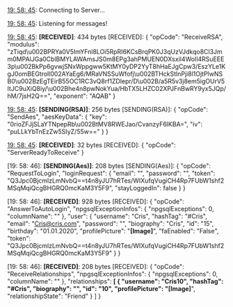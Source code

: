 [19: 58: 45]:
Connecting to Server...

[19: 58: 45]:
Connected!

[19: 58: 45]:
Listening for messages!

[19: 58: 45]:
**[RECEIVED]**: 434 bytes
[RECEIVED]: {
  "opCode": "ReceiveRSA",
  "modulus": "zTiqd\u002BPRYa0V5ImYFnl8LOi5RpRI6KCsBrqPK0J3qUzVJdkqo8Cl3Jmm0MPAlJGa0CblBMYLAWAmsJS0m8EPg3ahPMUEN0DXsxil4WoIl4RSuEEE3p\u002BkPp6gvwjSNxWppgww5KtMY0yDP2YyT8hHaEJgCpw3/EszYLe1KgJ0omBEGtroll002AYaEg6/MRaVNSSuWfofj\u002BTHckStlnPji8l1OjtPlwNSB0\u002BzEgTEirB55OC1RC3vQ8rf1ZDlepr/D\u002B/a5R5v3j8em5igOUrV5ItJC9uXiQ8iy/\u002Bhe4n8pwNokYua/HbTX5LHZC02XPJFnBwRY9yx5JQp/hM/7jsH2Q==",
  "exponent": "AQAB"
}

[19: 58: 45]:
**[SENDING(RSA)]**: 256 bytes
[SENDING(RSA)]: {
  "opCode": "SendAes",
  "aesKeyData": {
    "key": "0rioZFJjSLaYTNpepRb\u002BtMV8RWEJao/CvanzyF6lKBA=",
    "iv": "puLLkYbTnEzZw5SIyZ/55w=="
  }
}

[19: 58: 45]:
**[RECEIVED]**: 32 bytes
[RECEIVED]: {
  "opCode": "ServerReadyToReceive"
}

[19: 58: 46]:
**[SENDING(Aes)]**: 208 bytes
[SENDING(Aes)]: {
  "opCode": "RequestToLogin",
  "loginRequest": {
    "email": "",
    "password": "",
    "token": "Q3Jpc0BjcmlzLmNvbQ==t4n8yJU7hRTes/WIXufqVugiCH4Rp7FUbW1shf2MSqMqiQcgBHGRQ0mcKaM3Y5F9",
    "stayLoggedIn": false
  }
}

[19: 58: 46]:
**[RECEIVED]**: 928 bytes
[RECEIVED]: {
  "opCode": "AnswerToAutoLogin",
  "npgsqlExceptionInfos": {
    "npgsqlExceptions": 0,
    "columnName": ""
  },
  "user": {
    "username": "Cris",
    "hashTag": "#Cris",
    "email": "Cris@cris.com",
    "password": "",
    "biography": "Cris",
    "id": "15",
    "birthday": "01.01.2020",
    "profilePicture": "**[Image]**",
    "faEnabled": "False",
    "token": "Q3Jpc0BjcmlzLmNvbQ==t4n8yJU7hRTes/WIXufqVugiCH4Rp7FUbW1shf2MSqMqiQcgBHGRQ0mcKaM3Y5F9"
  }
}

[19: 58: 46]:
**[RECEIVED]**: 208 bytes
[RECEIVED]: {
  "opCode": "ReceiveRelationships",
  "npgsqlExceptionInfos": {
    "npgsqlExceptions": 0,
    "columnName": ""
  },
  "relationships": **[
    {
      "username": "Cris10",
      "hashTag": "#Cris",
      "biography": "",
      "id": "10",
      "profilePicture": "[Image]**",
      "relationshipState": "Friend"
    }
  ]
}

